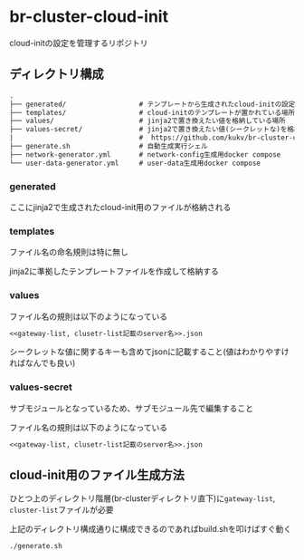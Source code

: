 # br-cluster-cloud-init

cloud-initの設定を管理するリポジトリ

## ディレクトリ構成

```txt
.
├── generated/                  # テンプレートから生成されたcloud-initの設定ファイルが格納されている場所
├── templates/                  # cloud-initのテンプレートが置かれている場所 
├── values/                     # jinja2で置き換えたい値を格納している場所
├── values-secret/              # jinja2で置き換えたい値(シークレットな)を格納している場所
|                               #  https://github.com/kukv/br-cluster-cloud-init-secret
├── generate.sh                 # 自動生成実行シェル
├── network-generator.yml       # network-config生成用docker compose
└── user-data-generator.yml     # user-data生成用docker compose
```

### generated

ここにjinja2で生成されたcloud-init用のファイルが格納される

### templates

ファイル名の命名規則は特に無し

jinja2に準拠したテンプレートファイルを作成して格納する

### values

ファイル名の規則は以下のようになっている

```txt
<<gateway-list, clusetr-list記載のserver名>>.json
```

シークレットな値に関するキーも含めてjsonに記載すること(値はわかりやすければなんでも良い)

### values-secret

サブモジュールとなっているため、サブモジュール先で編集すること

ファイル名の規則は以下のようになっている

```txt
<<gateway-list, clusetr-list記載のserver名>>.json
```

## cloud-init用のファイル生成方法

ひとつ上のディレクトリ階層(br-clusterディレクトリ直下)に`gateway-list`, `cluster-list`ファイルが必要

上記のディレクトリ構成通りに構成できるのであればbuild.shを叩けばすぐ動く

```sh
./generate.sh
```
